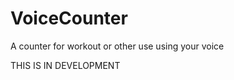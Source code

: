 VoiceCounter
============

A counter for workout or other use using your voice

THIS IS IN DEVELOPMENT
